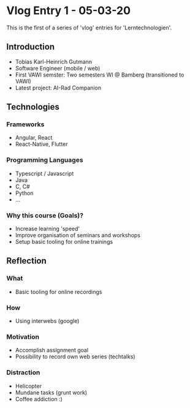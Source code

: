 # Vlog Entry 1 - 05-03-20

This is the first of a series of 'vlog' entries for 'Lerntechnologien'.

## Introduction

- Tobias Karl-Heinrich Gutmann
- Software Engineer (mobile / web)
- First VAWI semster: Two semesters WI @ Bamberg (transitioned to VAWI)
- Latest project: AI-Rad Companion

## Technologies

### Frameworks

- Angular, React
- React-Native, Flutter

### Programming Languages

- Typescript / Javascript
- Java
- C, C#
- Python
- ...

### Why this course (Goals)? 

- Increase learning 'speed'
- Improve organisation of seminars and workshops
- Setup basic tooling for online trainings

## Reflection

### What

- Basic tooling for online recordings

### How

- Using interwebs (google)

### Motivation

- Accomplish assignment goal
- Possibility to record own web series (techtalks)

### Distraction

- Helicopter
- Mundane tasks (grunt work)
- Coffee addiction :)

